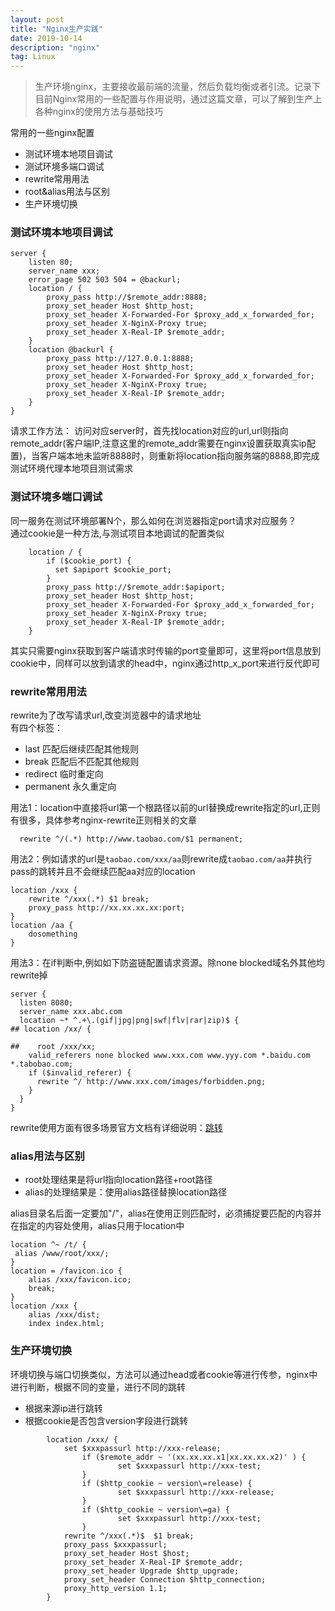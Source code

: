 ```yaml
---
layout: post
title: "Nginx生产实践"
date: 2019-10-14  
description: "nginx"
tag: Linux
---  
```


> 生产环境nginx，主要接收最前端的流量，然后负载均衡或者引流。记录下目前Nginx常用的一些配置与作用说明，通过这篇文章，可以了解到生产上各种nginx的使用方法与基础技巧

常用的一些nginx配置

- 测试环境本地项目调试
- 测试环境多端口调试
- rewrite常用用法
- root&alias用法与区别
- 生产环境切换

### 测试环境本地项目调试

```nginx-1
server {
    listen 80;
    server_name xxx;
    error_page 502 503 504 = @backurl;
    location / {
        proxy_pass http://$remote_addr:8888;
        proxy_set_header Host $http_host;
        proxy_set_header X-Forwarded-For $proxy_add_x_forwarded_for;
        proxy_set_header X-NginX-Proxy true;
        proxy_set_header X-Real-IP $remote_addr;
    }
    location @backurl {
        proxy_pass http://127.0.0.1:8888;
        proxy_set_header Host $http_host;
        proxy_set_header X-Forwarded-For $proxy_add_x_forwarded_for;
        proxy_set_header X-NginX-Proxy true;
        proxy_set_header X-Real-IP $remote_addr;
    }
}
```  

请求工作方法： 访问对应server时，首先找location对应的url,url则指向remote_addr(客户端IP,注意这里的remote_addr需要在nginx设置获取真实ip配置)，当客户端本地未监听8888时，则重新将location指向服务端的8888,即完成测试环境代理本地项目测试需求

### 测试环境多端口调试
同一服务在测试环境部署N个，那么如何在浏览器指定port请求对应服务？  
通过cookie是一种方法,与测试项目本地调试的配置类似  

```port-nginx
    location / {
        if ($cookie_port) {
          set $apiport $cookie_port;
        }
        proxy_pass http://$remote_addr:$apiport;
        proxy_set_header Host $http_host;
        proxy_set_header X-Forwarded-For $proxy_add_x_forwarded_for;
        proxy_set_header X-NginX-Proxy true;
        proxy_set_header X-Real-IP $remote_addr;
    }
```  

其实只需要nginx获取到客户端请求时传输的port变量即可，这里将port信息放到cookie中，同样可以放到请求的head中，nginx通过http_x_port来进行反代即可  

### rewrite常用用法  

rewrite为了改写请求url,改变浏览器中的请求地址  
有四个标签：

- last      匹配后继续匹配其他规则
- break     匹配后不匹配其他规则
- redirect  临时重定向
- permanent 永久重定向

用法1：location中直接将url第一个根路径以前的url替换成rewrite指定的url,正则有很多，具体参考nginx-rewrite正则相关的文章  

```rewrite
  rewrite ^/(.*) http://www.taobao.com/$1 permanent;
```

用法2：例如请求的url是`taobao.com/xxx/aa`则rewrite成`taobao.com/aa`并执行pass的跳转并且不会继续匹配aa对应的location

```rewrite2
location /xxx {
    rewrite ^/xxx(.*) $1 break;
    proxy_pass http://xx.xx.xx.xx:port;
}
location /aa {
    dosomething
}
```

用法3：在if判断中,例如如下防盗链配置请求资源。除none blocked域名外其他均rewrite掉

```ifrewrite
server {
  listen 8080;
  server_name xxx.abc.com
  location ~* ^.+\.(gif|jpg|png|swf|flv|rar|zip)$ {                                   ## location /xx/ {
                                                                                      ##    root /xxx/xx;
    valid_referers none blocked www.xxx.com www.yyy.com *.baidu.com  *.tabobao.com;
    if ($invalid_referer) {
      rewrite ^/ http://www.xxx.com/images/forbidden.png;
    }
  }
}
```

rewrite使用方面有很多场景官方文档有详细说明：[跳转](http://nginx.org/en/docs/http/ngx_http_rewrite_module.html)  

### alias用法与区别

- root处理结果是将url指向location路径+root路径
- alias的处理结果是：使用alias路径替换location路径

alias目录名后面一定要加"/"，alias在使用正则匹配时，必须捕捉要匹配的内容并在指定的内容处使用，alias只用于location中

```location-alias
location ^~ /t/ {
 alias /www/root/xxx/;
}
location = /favicon.ico {
    alias /xxx/favicon.ico;
    break;
}
location /xxx {
    alias /xxx/dist;
    index index.html;

```

### 生产环境切换

环境切换与端口切换类似，方法可以通过head或者cookie等进行传参，nginx中进行判断，根据不同的变量，进行不同的跳转

- 根据来源ip进行跳转
- 根据cookie是否包含version字段进行跳转

```change
        location /xxx/ {
            set $xxxpassurl http://xxx-release;
                if ($remote_addr ~ '(xx.xx.xx.x1|xx.xx.xx.x2)' ) {
                        set $xxxpassurl http://xxx-test;
                }
                if ($http_cookie ~ version\=release) {
                        set $xxxpassurl http://xxx-release;
                }
                if ($http_cookie ~ version\=ga) {
                        set $xxxpassurl http://xxx-test;
                }
            rewrite ^/xxx(.*)$  $1 break;
            proxy_pass $xxxpassurl;
            proxy_set_header Host $host;
            proxy_set_header X-Real-IP $remote_addr;
            proxy_set_header Upgrade $http_upgrade;
            proxy_set_header Connection $http_connection;
            proxy_http_version 1.1;
        }  
```  
